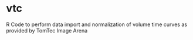 # vtc
R Code to perform data import and normalization of volume time curves as provided by TomTec Image Arena
